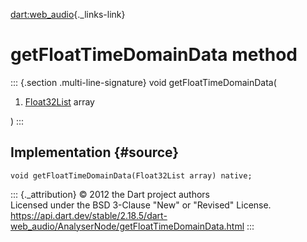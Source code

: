[dart:web\_audio](../../dart-web_audio/dart-web_audio-library){._links-link}

getFloatTimeDomainData method
=============================

::: {.section .multi-line-signature}
void getFloatTimeDomainData(

1.  [Float32List](../../dart-typed_data/float32list-class) array

)
:::

Implementation {#source}
--------------

``` {.language-dart data-language="dart"}
void getFloatTimeDomainData(Float32List array) native;
```

::: {._attribution}
© 2012 the Dart project authors\
Licensed under the BSD 3-Clause \"New\" or \"Revised\" License.\
<https://api.dart.dev/stable/2.18.5/dart-web_audio/AnalyserNode/getFloatTimeDomainData.html>
:::
